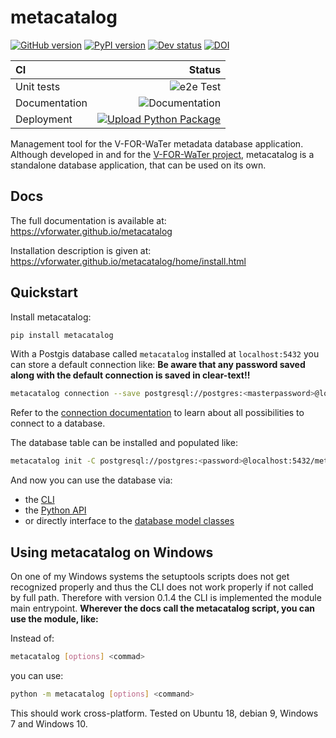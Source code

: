 # metacatalog

[![GitHub version](https://badge.fury.io/gh/VForWaTer%2Fmetacatalog.svg)](https://badge.fury.io/gh/VForWaTer%2Fmetacatalog)
[![PyPI version](https://badge.fury.io/py/metacatalog.svg)](https://pypi.org/project/metacatalog/)
[![Dev status](https://img.shields.io/badge/development%20status-2%20--%20Alpha-yellow)](https://pypi.org/classifiers/)
[![DOI](https://zenodo.org/badge/203124792.svg)](https://zenodo.org/badge/latestdoi/203124792)

| CI | Status | 
|:---|-------:|
| Unit tests | ![e2e Test](https://github.com/VForWaTer/metacatalog/workflows/e2e%20Test/badge.svg) |
| Documentation  | ![Documentation](https://github.com/VForWaTer/metacatalog/workflows/Documentation/badge.svg) |
| Deployment | [![Upload Python Package](https://github.com/VForWaTer/metacatalog/actions/workflows/publish.yml/badge.svg)](https://github.com/VForWaTer/metacatalog/actions/workflows/publish.yml) |
 

Management tool for the V-FOR-WaTer metadata database application. Although developed in and for the [V-FOR-WaTer project](https://vforwater.de), metacatalog is a standalone database application, that can be used on its own.

## Docs

The full documentation is available at: https://vforwater.github.io/metacatalog

Installation description is given at: https://vforwater.github.io/metacatalog/home/install.html

## Quickstart

Install metacatalog:

```bash
pip install metacatalog
```

With a Postgis database called `metacatalog` installed at `localhost:5432` you can store a default connection like:
**Be aware that any password saved along with the default connection is saved in clear-text!!**

```bash
metacatalog connection --save postgresql://postgres:<masterpassword>@localhost:5432/metacatalog
```

Refer to the [connection documentation](https://vforwater.github.io/metacatalog/cli/cli_connection.html) to learn about all possibilities to connect to a database.

The database table can be installed and populated like:

```bash
metacatalog init -C postgresql://postgres:<password>@localhost:5432/metacatalog
```

And now you can use the database via:

* the [CLI](https://vforwater.github.io/metacatalog/cli/cli.html)
* the [Python API](https://vforwater.github.io/metacatalog/api/api.html)
* or directly interface to the [database model classes](https://vforwater.github.io/metacatalog/models/models.html)

## Using metacatalog on Windows

On one of my Windows systems the setuptools scripts does not get recognized 
properly and thus the CLI does not work properly if not called by full path.
Therefore with version 0.1.4 the CLI is implemented the module main entrypoint.
**Wherever the docs call the metacatalog script, you can use the module, like:**

Instead of:
```bash
metacatalog [options] <commad>
```
you can use:
```bash
python -m metacatalog [options] <command>
```
This should work cross-platform. Tested on Ubuntu 18, debian 9, Windows 7 and 
Windows 10. 
